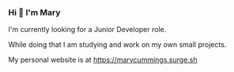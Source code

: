 ### Hi 👋 I'm Mary

I'm currently looking for a Junior Developer role.

While doing that I am studying and work on my own small projects.

My personal website is at https://marycummings.surge.sh

<!--
**MaryBobs/MaryBobs** is a ✨ _special_ ✨ repository because its `README.md` (this file) appears on your GitHub profile.

Here are some ideas to get you started:

- 🔭 I’m currently working on ...
- 🌱 I’m currently learning ...
- 👯 I’m looking to collaborate on ...
- 🤔 I’m looking for help with ...
- 💬 Ask me about ...
- 📫 How to reach me: ...
- 😄 Pronouns: ...
- ⚡ Fun fact: ...
-->

